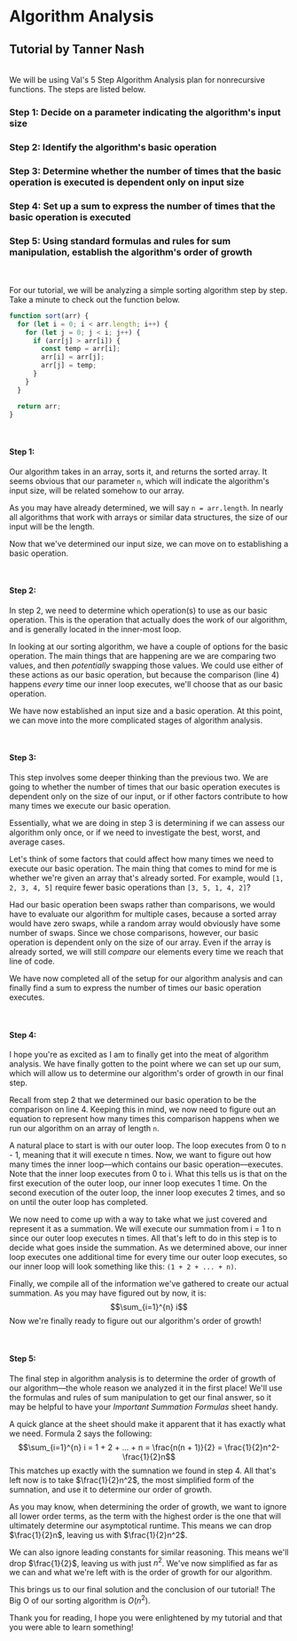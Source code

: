 # Algorithm Analysis
## Tutorial by Tanner Nash

<br>
We will be using Val's 5 Step Algorithm Analysis plan for nonrecursive functions. The steps are listed below.

### Step 1: Decide on a parameter indicating the algorithm's input size

### Step 2: Identify the algorithm's basic operation

### Step 3: Determine whether the number of times that the basic operation is executed is dependent only on input size

### Step 4: Set up a sum to express the number of times that the basic operation is executed

### Step 5: Using standard formulas and rules for sum manipulation, establish the algorithm's order of growth

<br><br>
For our tutorial, we will be analyzing a simple sorting algorithm step by step. Take a minute to check out the function below.

```javascript
function sort(arr) {
  for (let i = 0; i < arr.length; i++) {
    for (let j = 0; j < i; j++) {
      if (arr[j] > arr[i]) {
        const temp = arr[i];
        arr[i] = arr[j];
        arr[j] = temp;
      }
    }
  }

  return arr;
}
```

<br>

#### Step 1:

Our algorithm takes in an array, sorts it, and returns the sorted array. It seems obvious that our parameter `n`, which will indicate the algorithm's input size, will be related somehow to our array. 

As you may have already determined, we will say `n = arr.length`. In nearly all algorithms that work with arrays or similar data structures, the size of our input will be the length.

Now that we've determined our input size, we can move on to establishing a basic operation.

<br>

#### Step 2:

In step 2, we need to determine which operation(s) to use as our basic operation. This is the operation that actually does the work of our algorithm, and is generally located in the inner-most loop. 

In looking at our sorting algorithm, we have a couple of options for the basic operation. The main things that are happening are we are comparing two values, and then *potentially* swapping those values. We could use either of these actions as our basic operation, but because the comparison (line 4) happens *every* time our inner loop executes, we'll choose that as our basic operation.

We have now established an input size and a basic operation. At this point, we can move into the more complicated stages of algorithm analysis.

<br>

#### Step 3:

This step involves some deeper thinking than the previous two. We are going to whether the number of times that our basic operation executes is dependent only on the size of our input, or if other factors contribute to how many times we execute our basic operation.

Essentially, what we are doing in step 3 is determining if we can assess our algorithm only once, or if we need to investigate the best, worst, and average cases.

Let's think of some factors that could affect how many times we need to execute our basic operation. The main thing that comes to mind for me is whether we're given an array that's already sorted. For example, would `[1, 2, 3, 4, 5]` require fewer basic operations than `[3, 5, 1, 4, 2]`?

Had our basic operation been swaps rather than comparisons, we would have to evaluate our algorithm for multiple cases, because a sorted array would have zero swaps, while a random array would obviously have some number of swaps. Since we chose comparisons, however, our basic operation is dependent only on the size of our array. Even if the array is already sorted, we will still *compare* our elements every time we reach that line of code.

We have now completed all of the setup for our algorithm analysis and can finally find a sum to express the number of times our basic operation executes.

<br>

#### Step 4:

I hope you're as excited as I am to finally get into the meat of algorithm analysis. We have finally gotten to the point where we can set up our sum, which will allow us to determine our algorithm's order of growth in our final step.

Recall from step 2 that we determined our basic operation to be the comparison on line 4. Keeping this in mind, we now need to figure out an equation to represent how many times this comparison happens when we run our algorithm on an array of length `n`.

A natural place to start is with our outer loop. The loop executes from 0 to n - 1, meaning that it will execute n times. Now, we want to figure out how many times the inner loop––which contains our basic operation––executes. Note that the inner loop executes from 0 to i. What this tells us is that on the first execution of the outer loop, our inner loop executes 1 time. On the second execution of the outer loop, the inner loop executes 2 times, and so on until the outer loop has completed.

We now need to come up with a way to take what we just covered and represent it as a summation. We will execute our summation from i = 1 to n since our outer loop executes n times. All that's left to do in this step is to decide what goes inside the summation. As we determined above, our inner loop executes one additional time for every time our outer loop executes, so our inner loop will look something like this: `(1 + 2 + ... + n)`.

Finally, we compile all of the information we've gathered to create our actual summation. As you may have figured out by now, it is: 
$$\sum_{i=1}^{n} i$$
Now we're finally ready to figure out our algorithm's order of growth!

<br>

#### Step 5:

The final step in algorithm analysis is to determine the order of growth of our algorithm––the whole reason we analyzed it in the first place! We'll use the formulas and rules of sum manipulation to get our final answer, so it may be helpful to have your *Important Summation Formulas* sheet handy.

A quick glance at the sheet should make it apparent that it has exactly what we need. Formula 2 says the following:
$$\sum_{i=1}^{n} i = 1 + 2 + ... + n = \frac{n(n + 1)}{2} = \frac{1}{2}n^2-\frac{1}{2}n$$
This matches up exactly with the sumnation we found in step 4. All that's left now is to take $\frac{1}{2}n^2$, the most simplified form of the sumnation, and use it to determine our order of growth. 

As you may know, when determining the order of growth, we want to ignore all lower order terms, as the term with the highest order is the one that will ultimately determine our asymptotical runtime. This means we can drop $\frac{1}{2}n$, leaving us with $\frac{1}{2}n^2$.

We can also ignore leading constants for similar reasoning. This means we'll drop $\frac{1}{2}$, leaving us with just $n^2$. We've now simplified as far as we can and what we're left with is the order of growth for our algorithm.

This brings us to our final solution and the conclusion of our tutorial! The Big O of our sorting algorithm is $O(n^2)$.

Thank you for reading, I hope you were enlightened by my tutorial and that you were able to learn something!

